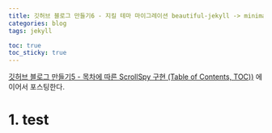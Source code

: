 ```yaml
---
title: 깃허브 블로그 만들기6 - 지킬 테마 마이그레이션 beautiful-jekyll -> minimal-mistakes
categories: blog
tags: jekyll

toc: true
toc_sticky: true
---
```

[깃허브 블로그 만들기5 - 목차에 따른 ScrollSpy 구현 (Table of Contents, TOC))](https://isckd.github.io/2024-01-01-make-github-blog(5)) 에 이어서 포스팅한다.

# 1. test




